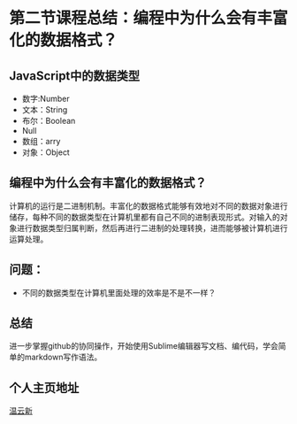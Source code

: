 ﻿# 第二节课程总结：编程中为什么会有丰富化的数据格式？

## JavaScript中的数据类型

* 数字:Number
* 文本：String
* 布尔：Boolean
* Null
* 数组：arry
* 对象：Object

## 编程中为什么会有丰富化的数据格式？
  计算机的运行是二进制机制。丰富化的数据格式能够有效地对不同的数据对象进行储存，每种不同的数据类型在计算机里都有自己不同的进制表现形式。对输入的对象进行数据类型归属判断，然后再进行二进制的处理转换，进而能够被计算机进行运算处理。

## 问题：
* 不同的数据类型在计算机里面处理的效率是不是不一样？

## 总结
  进一步掌握github的协同操作，开始使用Sublime编辑器写文档、编代码，学会简单的markdown写作语法。

## 个人主页地址
[温云新](https://wenyunxin.github.io/my_page/)